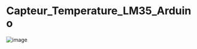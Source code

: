 # Capteur_Temperature_LM35_Arduino

![image](https://github.com/AzizBenIsmail/Capteur_Temperature_LM35_Arduino/assets/61393700/1b3b2ebb-4eb6-4bb9-92a2-3a8a6dc8cbed)
